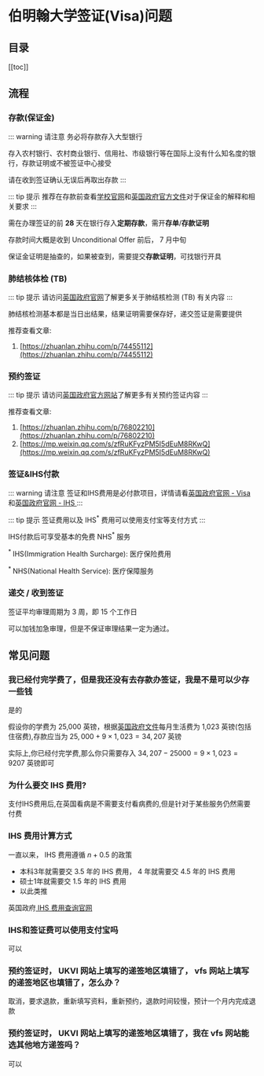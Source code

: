 # 伯明翰大学签证(Visa)问题

## 目录
[[toc]]

## 流程

### 存款(保证金)

::: warning 请注意
务必将存款存入大型银行

存入农村银行、农村商业银行、信用社、市级银行等在国际上没有什么知名度的银行，存款证明或不被签证中心接受

请在收到签证确认无误后再取出存款
:::

::: tip 提示
推荐在存款前查看[学校官网](https://www.birmingham.ac.uk/International/students/visas/moneystudent.aspx)和[英国政府官方文件](https://assets.publishing.service.gov.uk/government/uploads/system/uploads/attachment_data/file/976139/student-route-casework-guidance-v3.0-ext.pdf)对于保证金的解释和相关要求
:::

需在办理签证的前 **28** 天在银行存入**定期存款**，需开**存单**/**存款证明**

存款时间大概是收到 Unconditional Offer 前后， 7 月中旬

保证金证明是抽查的，如果被查到，需要提交**存款证明**，可找银行开具

### 肺结核体检 (TB)

::: tip 提示
请访问[英国政府官网](https://www.gov.uk/government/publications/tuberculosis-test-for-a-uk-visa-clinics-in-china/approved-tuberculosis-testing-clinics-in-china)了解更多关于肺结核检测 (TB) 有关内容
:::

肺结核检测基本都是当日出结果，结果证明需要保存好，递交签证是需要提供

推荐查看文章:
1. [https://zhuanlan.zhihu.com/p/74455112](https://zhuanlan.zhihu.com/p/74455112)

### 预约签证

::: tip 提示
请访问[英国政府官方网站](https://www.gov.uk/government/publications/apply-for-a-uk-visa-in-china)了解更多有关预约签证内容
:::

推荐查看文章:
1. [https://zhuanlan.zhihu.com/p/76802210](https://zhuanlan.zhihu.com/p/76802210)
2. [https://mp.weixin.qq.com/s/zfRuKFyzPM5I5dEuM8RKwQ](https://mp.weixin.qq.com/s/zfRuKFyzPM5I5dEuM8RKwQ)

### 签证&IHS付款

::: warning 请注意
签证和IHS费用是必付款项目，详情请看[英国政府官网 - Visa ](https://www.gov.uk/apply-to-come-to-the-uk)和[英国政府官网 - IHS ](https://www.gov.uk/healthcare-immigration-application)
:::

::: tip 提示
签证费用以及 IHS<sup>*</sup> 费用可以使用支付宝等支付方式
:::

IHS付款后可享受基本的免费 NHS<sup>*</sup> 服务

<sup>* </sup> IHS(Immigration Health Surcharge): 医疗保险费用

<sup>* </sup> NHS(National Health Service): 医疗保障服务

### 递交 / 收到签证

签证平均审理周期为 3 周，即 15 个工作日

可以加钱加急审理，但是不保证审理结果一定为通过。


## 常见问题

### 我已经付完学费了，但是我还没有去存款办签证，我是不是可以少存一些钱

是的

假设你的学费为 25,000 英镑，根据[英国政府文件](https://assets.publishing.service.gov.uk/government/uploads/system/uploads/attachment_data/file/976139/student-route-casework-guidance-v3.0-ext.pdf)每月生活费为 1,023 英镑(包括住宿费),存款应当为 $25,000 + 9 \times 1,023 = 34,207$ 英镑

实际上,你已经付完学费,那么你只需要存入 $34,207 - 25000 = 9 \times 1,023 = 9207$ 英镑即可

### 为什么要交 IHS 费用?

支付IHS费用后,在英国看病是不需要支付看病费的,但是针对于某些服务仍然需要付费

### IHS 费用计算方式

一直以来， IHS 费用遵循 $n + 0.5$ 的政策

* 本科3年就需要交 3.5 年的 IHS 费用， 4 年就需要交 4.5 年的 IHS 费用
* 硕士1年就需要交 1.5 年的 IHS 费用
* 以此类推

英国政府[ IHS 费用查询官网](https://www.immigration-health-surcharge.service.gov.uk/checker/Type)

### IHS和签证费可以使用支付宝吗

可以

### 预约签证时， UKVI 网站上填写的递签地区填错了， vfs 网站上填写的递签地区也填错了，怎么办？

取消，要求退款，重新填写资料，重新预约，退款时间较慢，预计一个月内完成退款

### 预约签证时， UKVI 网站上填写的递签地区填错了，我在 vfs 网站能选其他地方递签吗？

可以